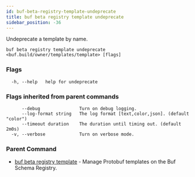 ```yaml
---
id: buf-beta-registry-template-undeprecate
title: buf beta registry template undeprecate
sidebar_position: -36
---
```

Undeprecate a template by name.

```
buf beta registry template undeprecate <buf.build/owner/templates/template> [flags]
```

### Flags

```
  -h, --help   help for undeprecate
```

### Flags inherited from parent commands

```
      --debug               Turn on debug logging.
      --log-format string   The log format [text,color,json]. (default "color")
      --timeout duration    The duration until timing out. (default 2m0s)
  -v, --verbose             Turn on verbose mode.
```

### Parent Command

* [buf beta registry template](buf-beta-registry-template.md)	 - Manage Protobuf templates on the Buf Schema Registry.

